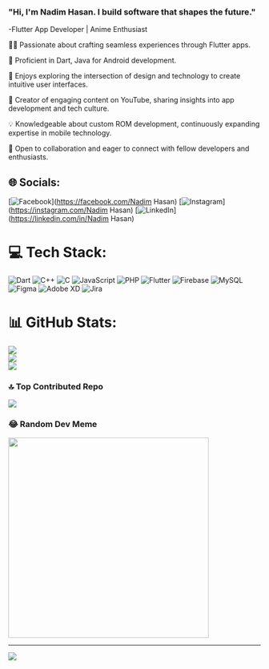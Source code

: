 ### "Hi, I'm Nadim Hasan. I build software that shapes the future."

-Flutter App Developer | Anime Enthusiast

👨‍💻 Passionate about crafting seamless experiences through Flutter apps.

📱 Proficient in Dart, Java for Android development.

🎨 Enjoys exploring the intersection of design and technology to create intuitive user interfaces.

🎥 Creator of engaging content on YouTube, sharing insights into app development and tech culture.

💡 Knowledgeable about custom ROM development, continuously expanding expertise in mobile technology.

🌟 Open to collaboration and eager to connect with fellow developers and enthusiasts.



## 🌐 Socials:
[![Facebook](https://img.shields.io/badge/Facebook-%231877F2.svg?logo=Facebook&logoColor=white)](https://facebook.com/Nadim Hasan) [![Instagram](https://img.shields.io/badge/Instagram-%23E4405F.svg?logo=Instagram&logoColor=white)](https://instagram.com/Nadim Hasan) [![LinkedIn](https://img.shields.io/badge/LinkedIn-%230077B5.svg?logo=linkedin&logoColor=white)](https://linkedin.com/in/Nadim Hasan) 

# 💻 Tech Stack:
![Dart](https://img.shields.io/badge/dart-%230175C2.svg?style=for-the-badge&logo=dart&logoColor=white) ![C++](https://img.shields.io/badge/c++-%2300599C.svg?style=for-the-badge&logo=c%2B%2B&logoColor=white) ![C](https://img.shields.io/badge/c-%2300599C.svg?style=for-the-badge&logo=c&logoColor=white) ![JavaScript](https://img.shields.io/badge/javascript-%23323330.svg?style=for-the-badge&logo=javascript&logoColor=%23F7DF1E) ![PHP](https://img.shields.io/badge/php-%23777BB4.svg?style=for-the-badge&logo=php&logoColor=white) ![Flutter](https://img.shields.io/badge/Flutter-%2302569B.svg?style=for-the-badge&logo=Flutter&logoColor=white) ![Firebase](https://img.shields.io/badge/Firebase-039BE5?style=for-the-badge&logo=Firebase&logoColor=white) ![MySQL](https://img.shields.io/badge/mysql-%2300000f.svg?style=for-the-badge&logo=mysql&logoColor=white) ![Figma](https://img.shields.io/badge/figma-%23F24E1E.svg?style=for-the-badge&logo=figma&logoColor=white) ![Adobe XD](https://img.shields.io/badge/Adobe%20XD-470137?style=for-the-badge&logo=Adobe%20XD&logoColor=#FF61F6) ![Jira](https://img.shields.io/badge/jira-%230A0FFF.svg?style=for-the-badge&logo=jira&logoColor=white)
# 📊 GitHub Stats:
![](https://github-readme-stats.vercel.app/api?username=Nadimpg&theme=dark&hide_border=false&include_all_commits=false&count_private=false)<br/>
![](https://github-readme-streak-stats.herokuapp.com/?user=Nadimpg&theme=dark&hide_border=false)<br/>
![](https://github-readme-stats.vercel.app/api/top-langs/?username=Nadimpg&theme=dark&hide_border=false&include_all_commits=false&count_private=false&layout=compact)

### 🔝 Top Contributed Repo
![](https://github-contributor-stats.vercel.app/api?username=Nadimpg&limit=5&theme=dark&combine_all_yearly_contributions=true)

### 😂 Random Dev Meme
<img src='https://randommeme-five.vercel.app/' style="height: 400px;"/>

---
[![](https://visitcount.itsvg.in/api?id=Nadimpg&icon=0&color=0)](https://visitcount.itsvg.in)

<!-- Proudly created with GPRM ( https://gprm.itsvg.in ) -->
